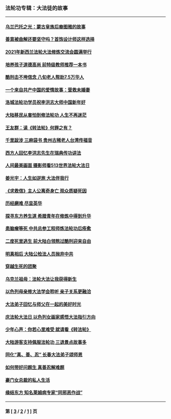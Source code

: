 ### 法轮功专辑：大法徒的故事
---
#### [乌兰巴托之光：蒙古皇族后裔图雅的故事](../../pages/nf1147481/n13155759.md?08310430) 
#### [善意被曲解还要坚守吗？首饰设计师这样选择](../../pages/nf1147481/n13077575.md?08310430) 
#### [2021年新西兰法轮大法修炼交流会圆满举行](../../pages/nf1147481/n13033149.md?08310430) 
#### [培养孩子道德高尚 前特级教师推荐一本书](../../pages/nf1147481/n12938640.md?08310430) 
#### [酷刑击不垮信念 八旬老人帮助7.5万华人](../../pages/nf1147481/n12880712.md?08310430) 
#### [一个来自共产中国的爱情故事：营救未婚妻](../../pages/nf1147481/n12778386.md?08310430) 
#### [洛城法轮功学员祝李洪志大师中国新年好](../../pages/nf1147481/n12724685.md?08310430) 
#### [大陆移民从害怕到修法轮功 人生不再迷茫](../../pages/nf1147481/n12414325.md?08310430) 
#### [王友群：读《转法轮》何罪之有？](../../pages/nf1147481/n12408647.md?08310430) 
#### [千里跋涉 三麻袋书 贵州古稀老人台湾传福音](../../pages/nf1147481/n12198750.md?08310430) 
#### [西方人回忆李洪志先生在瑞典传功讲法](../../pages/nf1147481/n12099607.md?08310430) 
#### [人间最美画面 摄影师看513世界法轮大法日](../../pages/nf1147481/n12094118.md?08310430) 
#### [姜光宇：人生如逆旅 大法伴我行](../../pages/nf1147481/n12088664.md?08310430) 
#### [《求救信》主人公离奇身亡 观众质疑死因](../../pages/nf1147481/n11845215.md?08310430) 
#### [历经磨难 尽显英华](../../pages/nf1147481/n11723297.md?08310430) 
#### [探寻东方养生道 希腊青年在修炼中得到升华](../../pages/nf1147481/n11494502.md?08310430) 
#### [患脑瘤等死 中共总参工程师炼法轮功后痊愈](../../pages/nf1147481/n11466682.md?08310430) 
#### [二度死里逃生 前大陆白领熬过酷刑迎来自由](../../pages/nf1147481/n11368594.md?08310430) 
#### [明真相后 大陆公检法人员抛弃中共](../../pages/nf1147481/n11358618.md?08310430) 
#### [穿越生死的团聚](../../pages/nf1147481/n11258922.md?08310430) 
#### [乌克兰祖母：法轮大法让我获得新生](../../pages/nf1147481/n11269457.md?08310430) 
#### [以色列母亲修大法学会聆听 亲子关系更融洽](../../pages/nf1147481/n11268195.md?08310430) 
#### [大法弟子回忆与师父在一起的美好时光](../../pages/nf1147481/n11267759.md?08310430) 
#### [庆法轮大法日 以色列女画家感悟大法指引方向](../../pages/nf1147481/n11267735.md?08310430) 
#### [少年心声：你若心里难受 就请看《转法轮》](../../pages/nf1147481/n11267496.md?08310430) 
#### [大陆游客支持佩服法轮功 三退景点故事多](../../pages/nf1147481/n11267378.md?08310430) 
#### [同化“真、善、忍” 长春大法弟子颂师恩](../../pages/nf1147481/n11266497.md?08310430) 
#### [如何带好问题生 真善忍解难题](../../pages/nf1147481/n11243655.md?08310430) 
#### [豪门女总裁的私人生活](../../pages/nf1147481/n10127794.md?08310430) 
#### [缘结东方 知名莱姆病专家“同邪恶作战”](../../pages/nf1147481/n10682468.md?08310430) 

---
#### 第 [ [3](./3.md?08310430) / [2](./2.md?08310430) / [1](./1.md?08310430) ] 页
